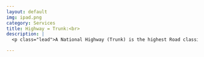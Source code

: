 ```yaml
---
layout: default
img: ipad.png
category: Services
title: Highway = Trunk:<br>
description: |
  <p class="lead">A National Highway (Trunk) is the highest Road classification in the transportation network as defined by Roads and Highways Department of the Ministry of Communications (RHD). This guidance come from the Bangladesh OSM wiki http://wiki.openstreetmap.org/wiki/WikiProject_Bangladesh. National Highways are paved, have road surface markings, and have multiple lanes.</p>

---
```

